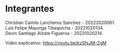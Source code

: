 # Integrantes

Christian Camilo Lancheros Sanchez - 20222020061.  
Luis Felipe Mayorga Tibaquicha - 20221020134.  
Devin Santiago Alzate Figueroa - 20231020214.  

Video explicativo: https://youtu.be/kzSfsJM-ZgM
